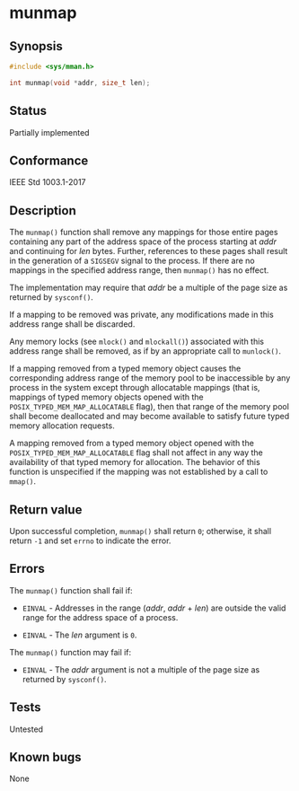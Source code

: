 # munmap

## Synopsis

```c
#include <sys/mman.h>

int munmap(void *addr, size_t len);
```

## Status

Partially implemented

## Conformance

IEEE Std 1003.1-2017

## Description

The `munmap()` function shall remove any mappings for those entire pages containing any part of the address space of the
process starting at _addr_ and continuing for _len_ bytes. Further, references to these pages shall result in the
generation of a `SIGSEGV` signal to the process. If there are no mappings in the specified address range, then
`munmap()` has no effect.

The implementation may require that _addr_ be a multiple of the page size as returned by `sysconf()`.

If a mapping to be removed was private, any modifications made in this address range shall be discarded.

Any memory locks (see `mlock()` and `mlockall()`) associated with this address range shall be removed, as if by an
appropriate call to `munlock()`.

If a mapping removed from a typed memory object causes the corresponding address range of the memory pool to be
inaccessible by any process in the system except through allocatable mappings (that is, mappings of typed memory objects
opened with the `POSIX_TYPED_MEM_MAP_ALLOCATABLE` flag), then that range of the memory pool shall become deallocated and
may become available to satisfy future typed memory allocation requests.

A mapping removed from a typed memory object opened with the `POSIX_TYPED_MEM_MAP_ALLOCATABLE` flag shall not affect in
any way the availability of that typed memory for allocation.
The behavior of this function is unspecified if the mapping was not established by a call to `mmap()`.

## Return value

Upon successful completion, `munmap()` shall return `0`; otherwise, it shall return `-1` and set `errno` to indicate the
error.

## Errors

The `munmap()` function shall fail if:

* `EINVAL` - Addresses in the range (_addr_, _addr_ + _len_) are outside the valid range for the address space of a
process.

* `EINVAL` - The _len_ argument is `0`.

The `munmap()` function may fail if:

* `EINVAL` - The _addr_ argument is not a multiple of the page size as returned by `sysconf()`.

## Tests

Untested

## Known bugs

None
